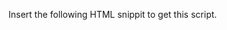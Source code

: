 Insert the following HTML snippit to get this script.
<script type="text/javascript" src="https://cdn.jsdelivr.net/gh/EventHawk/External-automation-scripts/source%20tracker/utm_source_track.min.js" crossorigin="anonymous" async="true"></script>
